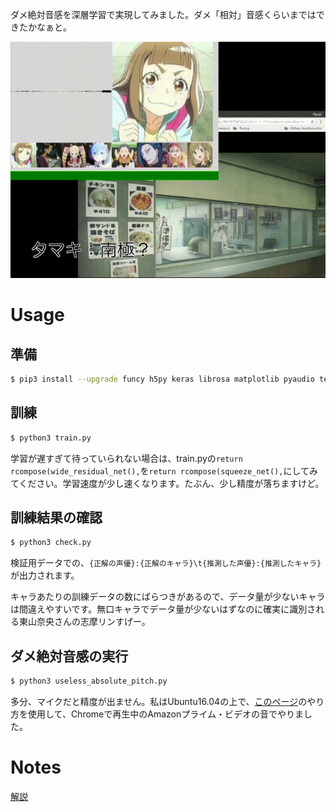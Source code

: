 ダメ絶対音感を深層学習で実現してみました。ダメ「相対」音感くらいまではできたかなぁと。

![比較的うまくいっている場合の例](https://raw.githubusercontent.com/tail-island/devil-ear/master/image/good-case.gif)

# Usage

## 準備

~~~ bash
$ pip3 install --upgrade funcy h5py keras librosa matplotlib pyaudio tensorflow-gpu
~~~

## 訓練

~~~ bash
$ python3 train.py
~~~

学習が遅すぎて待っていられない場合は、train.pyの`return rcompose(wide_residual_net(),`を`return rcompose(squeeze_net(),`にしてみてください。学習速度が少し速くなります。たぶん、少し精度が落ちますけど。

## 訓練結果の確認

~~~ bash
$ python3 check.py
~~~

検証用データでの、`{正解の声優}:{正解のキャラ}\t{推測した声優}:{推測したキャラ}`が出力されます。

キャラあたりの訓練データの数にばらつきがあるので、データ量が少ないキャラは間違えやすいです。無口キャラでデータ量が少ないはずなのに確実に識別される東山奈央さんの志摩リンすげー。

## ダメ絶対音感の実行

~~~ bash
$ python3 useless_absolute_pitch.py
~~~

多分、マイクだと精度が出ません。私はUbuntu16.04の上で、[このページ](https://ameblo.jp/ninjin-drink/entry-12153085235.html)のやり方を使用して、Chromeで再生中のAmazonプライム・ビデオの音でやりました。

# Notes

[解説](https://qiita.com/tail-island/items/c82d70d1debfc63bc343)
